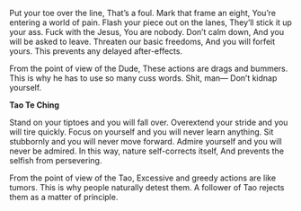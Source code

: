 Put your toe over the line,
That’s a foul.
Mark that frame an eight,
You’re entering a world of pain.
Flash your piece out on the lanes,
They’ll stick it up your ass.
Fuck with the Jesus,
You are nobody.
Don’t calm down,
And you will be asked to leave.
Threaten our basic freedoms,
And you will forfeit yours.
This prevents any delayed after-effects.

From the point of view of the Dude,
These actions are drags and bummers.
This is why he has to use so many cuss words.
Shit, man—
Don’t kidnap yourself.

**Tao Te Ching**

Stand on your tiptoes and you will fall over.
Overextend your stride and you will tire quickly.
Focus on yourself and you will never learn anything.
Sit stubbornly and you will never move forward.
Admire yourself and you will never be admired.
In this way, nature self-corrects itself,
And prevents the selfish from persevering.

From the point of view of the Tao,
Excessive and greedy actions are like tumors.
This is why people naturally detest them.
A follower of Tao rejects them as a matter of principle.